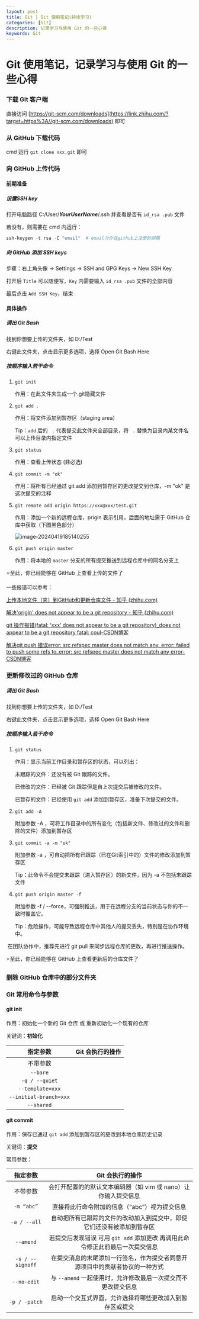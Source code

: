 ```yaml
---
layout: post
title: Git | Git 使用笔记(持续学习)
categories: [Git]
description: 记录学习与使用 Git 的一些心得
keywords: Git
---
```


# Git 使用笔记，记录学习与使用 Git 的一些心得

### 下载 Git 客户端

直接访问 [https://git-scm.com/downloads](https://link.zhihu.com/?target=https%3A//git-scm.com/downloads) 即可



### 从 GitHub 下载代码

cmd 运行 `git clone xxx.git` 即可



### 向 GitHub 上传代码

#### 前期准备

##### 设置SSH key

打开电脑路径 C:/User/***YourUserName***/.ssh 并查看是否有 `id_rsa .pub` 文件

若没有，则需要在 cmd 内运行：

```powershell
ssh-keygen -t rsa -C "email"  # email为你在github上注册的邮箱
```

##### 向 GitHub 添加 SSH keys

步骤：右上角头像 -> Settings -> SSH and GPG Keys -> New SSH Key

打开后 `Title` 可以随便写，`Key` 内需要输入 `id_rsa .pub` 文件的全部内容

最后点击 `Add SSH Key`，结束

#### 具体操作

##### 调出 Git Bash

找到你想要上传的文件夹，如 D:/Test

右键此文件夹，点击显示更多选项，选择 Open Git Bash Here

##### 按顺序输入若干命令

1. `git init`   

   作用：在此文件夹生成一个.git隐藏文件

2. `git add . `   

   作用：将文件添加到暂存区（staging area）

   Tip：`add` 后的  ` .`   代表提交此文件夹全部目录，将  ` .`  替换为目录内某文件名可以上传目录内指定文件

3. `git status `  

   作用：查看上传状态 (非必选) 

4. `git commit -m "ok"`  

   作用：将所有已经通过 git add 添加到暂存区的更改提交到仓库，-m "ok" 是这次提交的注释

5. `git remote add origin https://xxx@xxx/test.git`

   作用：添加一个新的远程仓库，prigin 表示引用，后面的地址需于 GitHub 仓库中获取（下图黑色部分）

   ![image-20240419185140255](C:\Users\Sawtone\AppData\Roaming\Typora\typora-user-images\image-20240419185140255.png)

6. `git push origin master`

   作用：将本地的 `master` 分支的所有提交推送到远程仓库中的同名分支上

⭐至此，你已经能够在 GitHub 上查看上传的文件了

一些报错可以参考：

[上传本地文件（夹）到GitHub和更新仓库文件 - 知乎 (zhihu.com)](https://zhuanlan.zhihu.com/p/136355306)

[解决'origin' does not appear to be a git repository - 知乎 (zhihu.com)](https://zhuanlan.zhihu.com/p/333241228)

[git 操作报错(fatal: ‘xxx’ does not appear to be a git repository)_does not appear to be a git repository fatal: coul-CSDN博客](https://blog.csdn.net/cyqzy/article/details/122037120)

[解决git push 错误error: src refspec master does not match any. error: failed to push some refs to_error: src refspec master does not match any error-CSDN博客](https://blog.csdn.net/wenb1bai/article/details/89363711)



### 更新修改过的 GitHub 仓库

##### 调出 Git Bash

找到你想要上传的文件夹，如 D:/Test

右键此文件夹，点击显示更多选项，选择 Open Git Bash Here

##### 按顺序输入若干命令

1. `git status`

   作用：显示当前工作目录和暂存区的状态，可以列出：

   未跟踪的文件：还没有被 Git 跟踪的文件。

   已修改的文件：已经被 Git 跟踪但是自上次提交后被修改的文件。

   已暂存的文件：已经使用 `git add` 添加到暂存区，准备下次提交的文件。

2. `git add -A`

   附加参数 -A ，可将工作目录中的所有变化（包括新文件、修改过的文件和删除的文件）添加到暂存区

3. `git commit -a -m "ok"`

   附加参数 -a ，可自动把所有已跟踪（已在Git索引中的）文件的修改添加到暂存区

   Tip：此命令不会提交未跟踪（进入暂存区）的新文件，因为 -a 不包括未跟踪文件

4. `git push origin master -f`

   附加参数 -f / --force，可强制推送，用于在远程分支的当前状态与你的不一致时覆盖它。

   Tip：危险操作，可能导致远程仓库中其他人的提交丢失，特别是在协作环境中。

​		     在团队协作中，推荐先进行 git pull 来同步远程仓库的更改，再进行推送操作。

⭐至此，你已经能够在 GitHub 上查看更新后的仓库文件了





### 删除 GitHub 仓库中的部分文件夹









### Git 常用命令与参数

#### git init

作用：初始化一个新的 Git 仓库 或 重新初始化一个现有的仓库

关键词：**初始化**

|        指定参数        | Git 会执行的操作 |
| :--------------------: | :--------------: |
|        不带参数        |                  |
|        `--bare`        |                  |
|     `-q / --quiet`     |                  |
|    `--template=xxx`    |                  |
| `--initial-branch=xxx` |                  |
|       `--shared`       |                  |

#### git commit

作用：保存已通过 `git add` 添加到暂存区的更改到本地仓库历史记录

关键词：**提交**

常用参数：

|     指定参数     |                       Git 会执行的操作                       |
| :--------------: | :----------------------------------------------------------: |
|     不带参数     | 会打开配置的的默认文本编辑器（如 vim 或 nano）让你输入提交信息 |
|    `-m “abc”`    |        直接将此行命令附加的信息（“abc”）视为提交信息         |
|   `-a / --all`   | 自动把所有已跟踪的文件的改动加入到提交中，即使它们还没有被添加到暂存区 |
|    `--amend`     | 若提交后发现错误 可用 `git add` 添加更改 再调用此命令修正此前最后一次提交信息 |
| `-s / --signoff` | 在提交消息的末尾添加一行签名，作为提交者同意开源项目中的贡献者协议的一种方式 |
|   `--no-edit`    | 与 `--amend` 一起使用时，允许修改最后一次提交而不更改提交信息 |
|  `-p / -patch`   |   启动一个交互式界面，允许选择将哪些更改加入到暂存区或提交   |







